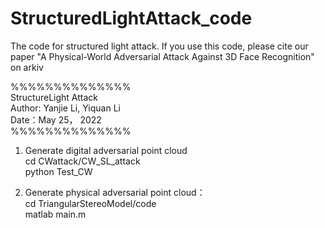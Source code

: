# StructuredLightAttack_code
The code for structured light attack. If you use this code, please cite our paper "A Physical-World Adversarial Attack Against  3D Face Recognition" on arkiv

%%%%%%%%%%%%%%  
StructureLight Attack  
Author: Yanjie Li, Yiquan Li  
Date：May 25， 2022  
%%%%%%%%%%%%%%  
1. Generate digital adversarial point cloud  
cd CWattack/CW_SL_attack  
python Test_CW  
  
2. Generate physical adversarial point cloud：  
cd TriangularStereoModel/code  
matlab main.m  

